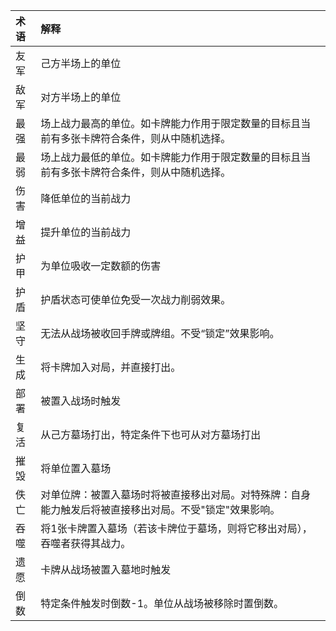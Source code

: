 |术语 | 解释|
|:----|:-----|
|友军	| 己方半场上的单位				|
|敌军	|	对方半场上的单位	|
|最强  |	场上战力最高的单位。如卡牌能力作用于限定数量的目标且当前有多张卡牌符合条件，则从中随机选择。				|
|最弱 |	场上战力最低的单位。如卡牌能力作用于限定数量的目标且当前有多张卡牌符合条件，则从中随机选择。		|
|伤害 |	降低单位的当前战力				|
|增益 |	提升单位的当前战力	|	
|护甲|		为单位吸收一定数额的伤害	|											
|护盾	|	护盾状态可使单位免受一次战力削弱效果。|	
|坚守	|	无法从战场被收回手牌或牌组。不受“锁定”效果影响。	|
|生成|	将卡牌加入对局，并直接打出。				|
|部署|		被置入战场时触发	|	
|复活	|	从己方墓场打出，特定条件下也可从对方墓场打出	|	
|摧毁	|	将单位置入墓场|		
|佚亡	|对单位牌：被置入墓场时将被直接移出对局。对特殊牌：自身能力触发后将被直接移出对局。不受"锁定"效果影响。		|
|吞噬	|	将1张卡牌置入墓场（若该卡牌位于墓场，则将它移出对局），吞噬者获得其战力。|
|遗愿	|	卡牌从战场被置入墓地时触发		|								
|倒数	|	特定条件触发时倒数-1。单位从战场被移除时置倒数。|	